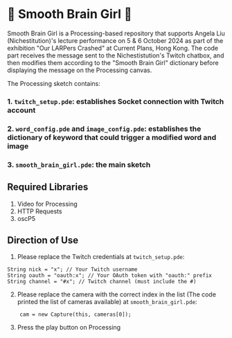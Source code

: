 # 🧠 Smooth Brain Girl 🧒 

Smooth Brain Girl is a Processing-based repository that supports Angela Liu (Nichestitution)'s lecture performance on 5 & 6 October 2024 as part of the exhibition "Our LARPers Crashed" at Current Plans, Hong Kong. 
The code part receives the message sent to the Nichestistution's Twitch chatbox, and then modifies them according to the "Smooth Brain Girl" dictionary before displaying the message on the Processing canvas.

The Processing sketch contains:
### 1. `twitch_setup.pde`: establishes Socket connection with Twitch account
### 2. `word_config.pde` and `image_config.pde`: establishes the dictionary of keyword that could trigger a modified word and image
### 3. `smooth_brain_girl.pde`: the main sketch

## Required Libraries 
1. Video for Processing
2. HTTP Requests
3. oscP5

## Direction of Use
1. Please replace the Twitch credentials at `twitch_setup.pde`:
```
String nick = "x"; // Your Twitch username
String oauth = "oauth:x"; // Your OAuth token with "oauth:" prefix
String channel = "#x"; // Twitch channel (must include the #)
```
2. Please replace the camera with the correct index in the list (The code printed the list of cameras available) at `smooth_brain_girl.pde`:

```
    cam = new Capture(this, cameras[0]);
```

3. Press the play button on Processing
